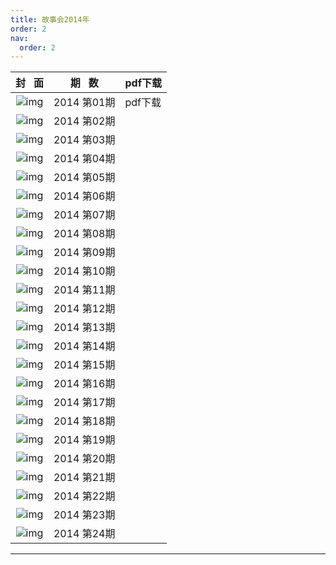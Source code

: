```yaml
---
title: 故事会2014年
order: 2
nav:
  order: 2
---
```

|                          封   面                          |  期   数  | pdf下载 |
| :---------------------------------------------------------: | :----------: | ------- |
| ![img](../../../public/images/gushihui/gsh2014/gsh201401.jpg) | 2014 第01期 | pdf下载 |
| ![img](../../../public/images/gushihui/gsh2014/gsh201402.jpg) | 2014 第02期 |         |
| ![img](../../../public/images/gushihui/gsh2014/gsh201403.jpg) | 2014 第03期 |         |
| ![img](../../../public/images/gushihui/gsh2014/gsh201404.jpg) | 2014 第04期 |         |
| ![img](../../../public/images/gushihui/gsh2014/gsh201405.jpg) | 2014 第05期 |         |
| ![img](../../../public/images/gushihui/gsh2014/gsh201406.jpg) | 2014 第06期 |         |
| ![img](../../../public/images/gushihui/gsh2014/gsh201407.jpg) | 2014 第07期 |         |
| ![img](../../../public/images/gushihui/gsh2014/gsh201408.jpg) | 2014 第08期 |         |
| ![img](../../../public/images/gushihui/gsh2014/gsh201409.jpg) | 2014 第09期 |         |
| ![img](../../../public/images/gushihui/gsh2014/gsh201410.jpg) | 2014 第10期 |         |
| ![img](../../../public/images/gushihui/gsh2014/gsh201411.jpg) | 2014 第11期 |         |
| ![img](../../../public/images/gushihui/gsh2014/gsh201412.jpg) | 2014 第12期 |         |
| ![img](../../../public/images/gushihui/gsh2014/gsh201413.jpg) | 2014 第13期 |         |
| ![img](../../../public/images/gushihui/gsh2014/gsh201414.jpg) | 2014 第14期 |         |
| ![img](../../../public/images/gushihui/gsh2014/gsh201415.jpg) | 2014 第15期 |         |
| ![img](../../../public/images/gushihui/gsh2014/gsh201416.jpg) | 2014 第16期 |         |
| ![img](../../../public/images/gushihui/gsh2014/gsh201417.jpg) | 2014 第17期 |         |
| ![img](../../../public/images/gushihui/gsh2014/gsh201418.jpg) | 2014 第18期 |         |
| ![img](../../../public/images/gushihui/gsh2014/gsh201419.jpg) | 2014 第19期 |         |
| ![img](../../../public/images/gushihui/gsh2014/gsh201420.jpg) | 2014 第20期 |         |
| ![img](../../../public/images/gushihui/gsh2014/gsh201421.jpg) | 2014 第21期 |         |
| ![img](../../../public/images/gushihui/gsh2014/gsh201422.jpg) | 2014 第22期 |         |
| ![img](../../../public/images/gushihui/gsh2014/gsh201423.jpg) | 2014 第23期 |         |
| ![img](../../../public/images/gushihui/gsh2014/gsh201424.jpg) | 2014 第24期 |         |

---
